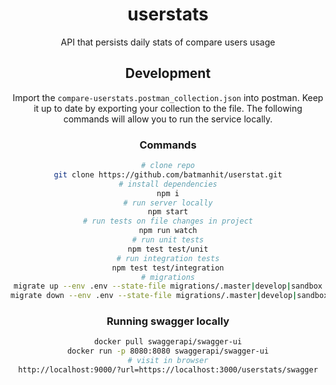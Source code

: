 <div align="center">

<h1>userstats</h1>
<p>API that persists daily stats of compare users usage</p>

## Development
Import the `compare-userstats.postman_collection.json` into postman. Keep it up to date by exporting your collection to the file.
The following commands will allow you to run the service locally.  

### Commands
```bash
# clone repo
git clone https://github.com/batmanhit/userstat.git
# install dependencies
npm i
# run server locally
npm start
# run tests on file changes in project
npm run watch
# run unit tests
npm test test/unit
# run integration tests
npm test test/integration
# migrations
migrate up --env .env --state-file migrations/.master|develop|sandbox
migrate down --env .env --state-file migrations/.master|develop|sandbox
```

### Running swagger locally

```bash
docker pull swaggerapi/swagger-ui
docker run -p 8080:8080 swaggerapi/swagger-ui
# visit in browser
http://localhost:9000/?url=https://localhost:3000/userstats/swagger
```
